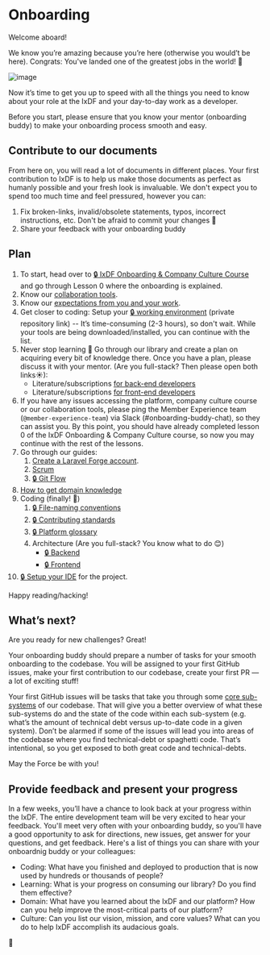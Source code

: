 # Onboarding

Welcome aboard!

We know you’re amazing because you’re here (otherwise you would’t be here).
Congrats: You've landed one of the greatest jobs in the world! 🎉

![image](https://cdn.shopify.com/s/files/1/2297/6885/collections/plain_no_back_235x235@2x.png)

Now it’s time to get you up to speed with all the things you need to know
about your role at the IxDF and your day-to-day work as a developer.

Before you start, please ensure that you know your mentor (onboarding buddy)
to make your onboarding process smooth and easy.

## Contribute to our documents

From here on, you will read a lot of documents in different places. Your first
contribution to IxDF is to help us make those documents as perfect as humanly possible
and your fresh look is invaluable.
We don't expect you to spend too much time and feel pressured, however you can:
1. Fix broken-links, invalid/obsolete statements, typos, incorrect instructions, etc.
   Don't be afraid to commit your changes 🙂
2. Share your feedback with your onboarding buddy

## Plan

1. To start, head over to [🔒 IxDF Onboarding & Company Culture Course](https://www.interaction-design.org/courses/ixdf-company-culture-course)
   and go through Lesson 0 where the onboarding is explained.
2. Know our [collaboration tools](../collaboration-tools.md).
3. Know our [expectations from you and your work](../expectations.md).
4. Get closer to coding: Setup your [🔒 working environment](https://github.com/InteractionDesignFoundation/IxDF-web/blob/develop/docs/environment/first-run/README.md)
   (private repository link) -- It’s time-consuming (2-3 hours), so don't wait.
   While your tools are being downloaded/installed, you can continue with the list.
5. Never stop learning 📖 Go through our library and create a plan on acquiring
   every bit of knowledge there. Once you have a plan, please discuss it with
   your mentor. (Are you full-stack? Then please open both links☀):
    - Literature/subscriptions [for back-end developers](../../library/back-end/literature.md)
    - Literature/subscriptions [for front-end developers](../../library/front-end/literature.md)
6. If you have any issues accessing the platform, company culture course
   or our collaboration tools, please ping the Member Experience team (`@member-experience-team`)
   via Slack (#onboarding-buddy-chat), so they can assist you. By this point,
   you should have already completed lesson 0 of the IxDF Onboarding & Company Culture course,
   so now you may continue with the rest of the lessons.
7. Go through our guides:
    1. [Create a Laravel Forge account](onboarding__forge.md).
    1. [Scrum](../scrum/README.md)
    1. [🔒 Git Flow](https://github.com/InteractionDesignFoundation/IxDF-web/blob/develop/docs/workflows/git-flow.md)
8. [How to get domain knowledge](onboarding--domain-knowledge.md)
9. Coding (finally! 🎉)
    1. [🔒 File-naming conventions](https://github.com/InteractionDesignFoundation/IxDF-web/blob/develop/docs/code/naming-conventions.md)
    1. [🔒 Contributing standards](https://github.com/InteractionDesignFoundation/IxDF-web/blob/develop/CONTRIBUTING.md)
    1. [🔒 Platform glossary](https://github.com/InteractionDesignFoundation/IxDF-web/blob/develop/docs/glossary.md)
    1. Architecture (Are you full-stack? You know what to do 😊)
        - [🔒 Backend](https://github.com/InteractionDesignFoundation/IxDF-web/blob/develop/docs/code/backend/architecture.md)
        - [🔒 Frontend](https://github.com/InteractionDesignFoundation/IxDF-web/blob/develop/docs/code/frontend/architecture.md)
10. [🔒 Setup your IDE](https://github.com/InteractionDesignFoundation/IxDF-web/blob/develop/docs/environment/IDE/README.md)
    for the project.

Happy reading/hacking!

## What’s next?

Are you ready for new challenges? Great!

Your onboarding buddy should prepare a number of tasks for your smooth onboarding
to the codebase. You will be assigned to your first GitHub issues, make your first
contribution to our codebase, create your first PR — a lot of exciting stuff!

Your first GitHub issues will be tasks that take you through some [core sub-systems](https://docs.information-architecture.org/domain/systems-and-code-owners.html)
of our codebase. That will give you a better overview of what these sub-systems
do and the state of the code within each sub-system (e.g. what’s the amount of
technical debt versus up-to-date code in a given system). Don’t be alarmed if some
of the issues will lead you into areas of the codebase where you find technical-debt
or spaghetti code. That’s intentional, so you get exposed to both great code and technical-debts.

May the Force be with you!

## Provide feedback and present your progress

In a few weeks, you’ll have a chance to look back at your progress within the IxDF.
The entire development team will be very excited to hear your feedback. You'll meet
very often with your onboarding buddy, so you'll have a good opportunity to ask
for directions, new issues, get answer for your questions, and get feedback.
Here's a list of things you can share with your onboardnig buddy or your colleagues:

-   Coding: What have you finished and deployed to production that is now used by hundreds or thousands of people?
-   Learning: What is your progress on consuming our library? Do you find them effective?
-   Domain: What have you learned about the IxDF and our platform?
    How can you help improve the most-critical parts of our platform?
-   Culture: Can you list our vision, mission, and core values? What can you do to
    help IxDF accomplish its audacious goals.

🦄
